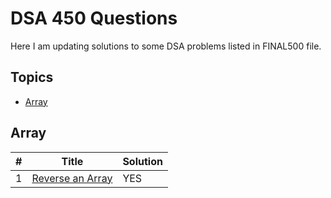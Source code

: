 # DSA 450 Questions
Here I am updating solutions to some DSA problems listed in FINAL500 file.


## Topics

- [Array](#array)


## Array

| #    | Title                                                                 | Solution                                                                   |
| ---- | --------------------------------------------------------------------- | -------------------------------------------------------------------------- |
| 1 | [Reverse an Array](https://www.geeksforgeeks.org/write-a-program-to-reverse-an-array-or-string/)         | YES |